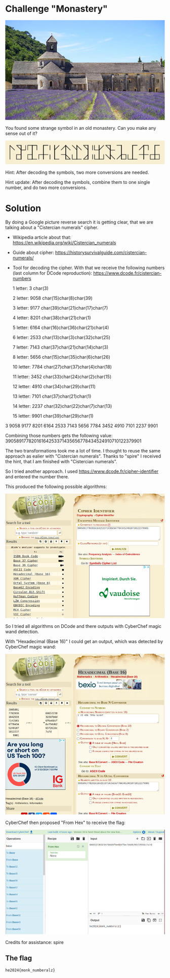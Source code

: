 # Challenge "Monastery"
![Banner Image](banner.png)

You found some strange symbol in an old monastery. Can you make any sense out of it?

![monastery.png](monastery.png)

Hint: After decoding the symbols, two more conversions are needed.

Hint update: After decoding the symbols, combine them to one single number, and do two more conversions.


# Solution
By doing a Google picture reverse search it is getting clear, that we are talking about a "Cistercian numerals" cipher.

- Wikipedia article about that: https://en.wikipedia.org/wiki/Cistercian_numerals
- Guide about cipher: https://historysurvivalguide.com/cistercian-numerals/
- Tool for decoding the cipher. With that we receive the following numbers (last column for DCode reproduction): https://www.dcode.fr/cistercian-numbers


    1 letter: 3         char(3)

    2 letter: 9058      char(15)char(8)char(39)

    3 letter: 9177      char(39)char(21)char(17)char(7)

    4 letter: 8201      char(38)char(21)char(1)

    5 letter: 6164      char(16)char(36)char(21)char(4)

    6 letter: 2533      char(13)char(3)char(32)char(25)

    7 letter: 7143      char(37)char(21)char(14)char(3)

    8 letter: 5656      char(15)char(35)char(6)char(26)

    10 letter: 7784     char(27)char(37)char(4)char(18)

    11 letter: 3452     char(33)char(24)char(2)char(15)

    12 letter: 4910     char(34)char(29)char(11)

    13 letter: 7101     char(37)char(21)char(1)

    14 letter: 2237     char(32)char(22)char(7)char(13)

    15 letter: 9901     char(39)char(29)char(1)


3 9058 9177 8201 6164 2533 7143 5656 7784 3452 4910 7101 2237 9901

Combining those numbers gets the following value:
39058917782016164253371435656778434524910710122379901

The two transformations took me a lot of time. I thought to reuse the same approach as ealier with "Cistercian numerals". Thanks to "spire" I received the hint, that I am finished with "Cistercian numerals".

So I tried another approach. I used https://www.dcode.fr/cipher-identifier and entered the number there.

This produced the following possible algorithms:

![Cipher identifier from DCode](cipher_identifier.png)

So I tried all algorithms on DCode and there outputs with CyberChef magic wand detection.

With "Hexadecimal (Base 16)" I could get an output, which was detected by CyberChef magic wand:

![Base16 Transformation](base_16.png)

CyberChef then proposed "From Hex" to receive the flag:

![CyberChef From HEX](cyber_chef_from_hex.png)


Credits for assistance: spire

## The flag
    he2024{monk_numberalz}
